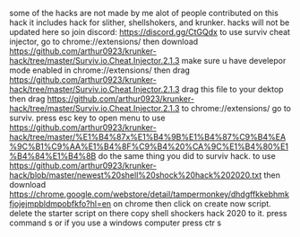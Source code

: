 some of the  hacks are not made by me
alot of people contributed on this hack
it includes hack for slither, shellshokers, and krunker. 
hacks will not be updated here
so join discord:
https://discord.gg/CtGQdx
to use surviv cheat injector, go to chrome://extensions/
then download https://github.com/arthur0923/krunker-hack/tree/master/Surviv.io.Cheat.Injector.2.1.3
make sure u have develepor mode enabled in chrome://extensions/
then drag https://github.com/arthur0923/krunker-hack/tree/master/Surviv.io.Cheat.Injector.2.1.3 drag this file to your dektop
then drag https://github.com/arthur0923/krunker-hack/tree/master/Surviv.io.Cheat.Injector.2.1.3 to chrome://extensions/
go to surviv.
press esc key to open menu
to use https://github.com/arthur0923/krunker-hack/tree/master/%E1%B4%87x%E1%B4%9B%E1%B4%87%C9%B4%EA%9C%B1%C9%AA%E1%B4%8F%C9%B4%20%CA%9C%E1%B4%80%E1%B4%84%E1%B4%8B
do the same thing you did to surviv hack.
to use https://github.com/arthur0923/krunker-hack/blob/master/newest%20shell%20shock%20hack%202020.txt
then download https://chrome.google.com/webstore/detail/tampermonkey/dhdgffkkebhmkfjojejmpbldmpobfkfo?hl=en on chrome
then click on create now script. delete the starter script on there copy shell shockers hack 2020 to it.
press command s or if you use a windows computer press ctr s
